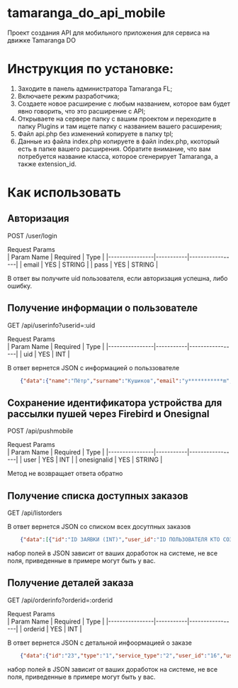 # tamaranga_do_api_mobile
Проект создания API для мобильного приложения для сервиса на движке Tamaranga DO

# Инструкция по установке:
1. Заходите в панель администратора Tamaranga FL;
2. Включаете режим разработчика;
3. Создаете новое расширение с любым названием, которое вам будет явно говорить, что это расширение с API;
4. Открываете на сервере папку с вашим проектом и переходите в папку Plugins и там ищете папку с названием вашего расширения;
5. Файл api.php без изменений копируете в папку tpl;
6. Данные из файла index.php копируете в файл index.php, ккоторый есть в папке вашего расширения. Обратите внимание, что вам потребуется название класса, которое сгенерирует Tamaranga, а также extension_id. 

# Как использовать
## Авторизация
POST /user/login

Request Params	
| Param Name | Required | Type |
|----------------|-----------|-----------------|
| email | YES | STRING |
| pass | YES | STRING |

В ответ вы получите uid пользователя, если авторизация успешна, либо ошибку.

## Получение информации о пользователе
GET /api/userinfo?userid=:uid

Request Params	
| Param Name | Required | Type |
|----------------|-----------|-----------------|
| uid | YES | INT |

В ответ вернется JSON с информацией о польззователе
```json
    {"data":{"name":"Пётр","surname":"Кушиков","email":"y***********m","phone_number":"+7**6******2"},"errors":[]}
```

## Сохранение идентификатора устройства для рассылки пушей через Firebird и Onesignal
POST /api/pushmobile

Request Params	
| Param Name | Required | Type |
|----------------|-----------|-----------------|
| user | YES | INT |
| onesignalid | YES | STRING |

Метод не возвращает ответа обратно

## Получение списка доступных заказов
GET /api/listorders

В ответ вернется JSON со списком всех досутпных заказов
```json
    {"data":[{"id":"ID ЗАЯВКИ (INT)","user_id":"ID ПОЛЬЗОВАТЕЛЯ КТО СОЗДАЛ (INT)","type":"ТИП ЗАЯВКИ (INT)","service_type":"ПОДТИП ЗАЯВКИ (INT)","status":"СТАТУС (INT)","title":"ЗАГОЛОВОК (STRING)","descr":"ОПИСАНИЕ (STRING)","keyword":"КЛЮЧЕВЫЕ СЛОВА (STRING)","pro":"ДОСТУПНО ДЛЯ ПРО (INT)","fairplay":"ТОЛЬКО БЕЗОПАСНАЯ СДЕЛКА (INT)","created":"ДАТА И ВРЕМЯ СОЗДАНИЯ (DATETIME)","offers_cnt":"КОЛИЧЕСТВО ОТКЛИКОВ (INT)","price":"СТОИМОСТЬ (FLOAT)","price_curr":"2","price_ex":"0","price_rate_text":"","addr_lat":"ШИРОТА МЕСТОПОЛОЖЕНИЯ (FLOAT)","addr_lng":"ДОЛГОТА МЕСТОПОЛОЖЕНИЯ (FLOAT)","views_total":"ВСЕГО ПРОСМОТРОВ (INT)","expire":"ИСТЕКАЕТ (DATETIME)","svc_marked":"0","svc_fixed":"0","startdate":"0000-00-00","starttime":"00:00:00","requestid":"","uk_id":"","buildtype":"","entnum":"","entryconditiondesc":"","instrandmaterialdesc":"","addr_addr":"Ленина ул., д. 33","type_title":"Влажная уборка","type_id":"4","tags":null,"reg3_city":"3227","city_data":{"id":"3227","country":"1000","pid":"1046","title_ru":"Нижний Новгород","title_en":"","title_uk":"Нижний Новгород","title_alt":"GOJ,Gor'kij,Gor'kiy,Gorkey,Gorki,Gorkii,Gorky,Nijni Novgorod,Nijnii Novgorod,Nischni Nowgorod,Nishni-Nowgorod,Nishnii Nowgorod,Nishnij Nowgorod,Nizhni Novgorod,Nizhnii Novgorod,Nizhnij Novgorod,Nizhniy Novgorod,Nizhny Novgorod,Nizjnij Novgorod,Niznij Nowgorod,Nižnij Nowgorod,Горький,Нижний Новгород","declension":"Нижний Новгород","keyword":"nizhnij-novgorod","ycoords":"56.3269,44.0060","enabled":"1","metro":"1","numlevel":"3","num":"135","main":"26","geo_id":"1956","country_code":"","phone_code":"","filter_noregions":"0","pkey":"nizhegorodskaja-oblast","title":"Нижний Новгород"}}],"errors":[]}
```
набор полей в JSON зависит от ваших доработок на системе, не все поля, приведенные в примере могут быть у вас.

## Получение деталей заказа
GET /api/orderinfo?orderid=:orderid

Request Params	
| Param Name | Required | Type |
|----------------|-----------|-----------------|
| orderid | YES | INT |

В ответ вернется JSON с детальной инфоормацией о заказе
```json
    {"data":{"id":"23","type":"1","service_type":"2","user_id":"16","user_ip":"","status":"3","status_prev":"4","status_changed":"2022-11-20 15:03:21","removed":"0","title":"Тут заголовок заявки, который придёт из ЖКХ 2.0. Если придёт пустота, то автоматом покажем склейку Тип уборки, подъезд, адрес","descr":"Тут описание требований по выполнению работ, которое придёт из ЖКХ 2.0. Если придёт пустота, то автоматом покажем склейку Тип уборки, подъезд, адрес","keyword":"tut-zagolovok-zajavki-kotoryj-pridot-iz-zhkkh-20-jesli-pridot-pustota-to-avtomatom-pokazhem-sklejku-tip-uborki-podjezd-adres","enabled":"1","offers_cnt":"1","created":"2021-11-24 09:37:41","modified":"2022-11-20 15:03:26","approved":"2021-11-24 09:37:41","term":"0","expire":"0000-00-00 00:00:00","performer_id":"0","performer_created":"0000-00-00 00:00:00","price":"250","price_curr":"2","price_ex":"0","price_rate":"0","price_rate_text":"","price_search":"250","moderated":"1","blocked_reason":null,"addr_addr":"Ленина ул., д. 33","addr_lat":"56.308361","addr_lng":"43.938320","imgfav":"0","imgcnt":"0","attachcnt":"0","activate_key":"","activate_expire":"0000-00-00 00:00:00","pro":"0","visibility":"0","fairplay":"1","invited_users":null,"views_total":"7","svc":"0","svc_order":"0000-00-00 00:00:00","svc_fixed_to":"0000-00-00 00:00:00","svc_fixed_order":"0000-00-00 00:00:00","svc_marked_to":"0000-00-00 00:00:00","svc_marked_logo":"","f1":"0","f2":"0","f3":"0","f4":"0","f5":"0","f6":"0","f7":"0","f8":"0","f9":"0","f10":"0","f11":"0","f12":"0","f13":"0","f14":"0","f15":"0","f16":null,"f17":null,"f18":null,"f19":null,"f20":null,"startdate":"0000-00-00","starttime":"00:00:00","requestid":"","uk_id":"","buildtype":"","entnum":"","entryconditiondesc":"","instrandmaterialdesc":"","order_pro":"0","user_type":"2","user_created":"2021-05-13 13:03:00","opinions_cache":"0;0;0","contacts":"a:1:{i:0;a:2:{s:1:\"t\";i:1;s:1:\"v\";s:11:\"88003330303\";}}","name":"Мой дом","surname":"АО","login":"kushikovps","avatar":"","verified":"0","sex":"1","last_activity":"2021-11-26 11:04:40","specs":[{"order_id":"23","spec_id":"4","cat_id":"4","num":"1","spec_title":"Влажная уборка","keyword":"vlazhnaja-uborka","cat_title":"Уборка","lvl":"1","pid":"1"}],"regions":[{"order_id":"23","reg1_country":"1000","reg2_region":"1046","reg3_city":"3227","title":"Нижний Новгород","country_title":"Россия"}]},"errors":[]}
```
набор полей в JSON зависит от ваших доработок на системе, не все поля, приведенные в примере могут быть у вас.
